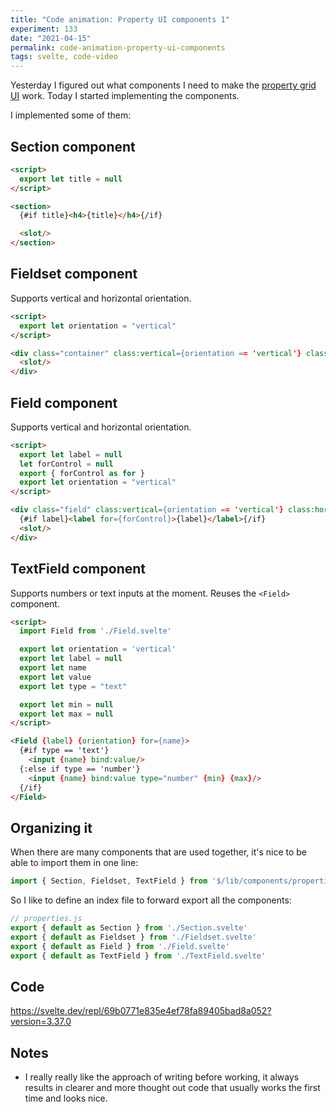 ```yaml
---
title: "Code animation: Property UI components 1"
experiment: 133
date: "2021-04-15"
permalink: code-animation-property-ui-components
tags: svelte, code-video
---
```


Yesterday I figured out what components I need to make the [property grid UI](/posts/property-ui-dsl) work. Today I started implementing the components.

I implemented some of them:

## Section component

```html
<script>
  export let title = null
</script>

<section>
  {#if title}<h4>{title}</h4>{/if}

  <slot/>
</section>
```

## Fieldset component

Supports vertical and horizontal orientation.

```html
<script>
  export let orientation = "vertical"
</script>

<div class="container" class:vertical={orientation == 'vertical'} class:horizontal={orientation == 'horizontal'}>
  <slot/>
</div>
```

## Field component

Supports vertical and horizontal orientation.

```html
<script>
  export let label = null
  let forControl = null
  export { forControl as for }
  export let orientation = "vertical"
</script>

<div class="field" class:vertical={orientation == 'vertical'} class:horizontal={orientation == 'horizontal'} >
  {#if label}<label for={forControl}>{label}</label>{/if}
  <slot/>
</div>
```

## TextField component

Supports numbers or text inputs at the moment. Reuses the `<Field>` component.

```html
<script>
  import Field from './Field.svelte'

  export let orientation = 'vertical'
  export let label = null
  export let name
  export let value
  export let type = "text"

  export let min = null
  export let max = null
</script>

<Field {label} {orientation} for={name}>
  {#if type == 'text'}
    <input {name} bind:value/>
  {:else if type == 'number'}
    <input {name} bind:value type="number" {min} {max}/>
  {/if}
</Field>
```

## Organizing it

When there are many components that are used together, it's nice to be able to import them in one line:

```javascript
import { Section, Fieldset, TextField } from '$/lib/components/properties'
```

So I like to define an index file to forward export all the components:

```javascript
// properties.js
export { default as Section } from './Section.svelte'
export { default as Fieldset } from './Fieldset.svelte'
export { default as Field } from './Field.svelte'
export { default as TextField } from './TextField.svelte'
```

## Code

https://svelte.dev/repl/69b0771e835e4ef78fa89405bad8a052?version=3.37.0

## Notes

- I really really like the approach of writing before working, it always results in clearer and more thought out code that usually works the first time and looks nice.
